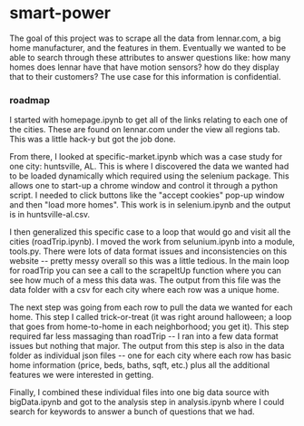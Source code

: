 # smart-power
 
The goal of this project was to scrape all the data from lennar.com, a big home manufacturer, and the features in them. Eventually we wanted to be able to search through these attributes to answer questions like: how many homes does lennar have that have motion sensors? how do they display that to their customers? The use case for this information is confidential.

### roadmap

I started with homepage.ipynb to get all of the links relating to each one of the cities. These are found on lennar.com under the view all regions tab. This was a little hack-y but got the job done.

From there, I looked at specific-market.ipynb which was a case study for one city: huntsville, AL. This is where I discovered the data we wanted had to be loaded dynamically which required using the selenium package. This allows one to start-up a chrome window and control it through a python script. I needed to click buttons like the "accept cookies" pop-up window and then "load more homes". This work is in selenium.ipynb and the output is in huntsville-al.csv.

I then generalized this specific case to a loop that would go and visit all the cities (roadTrip.ipynb). I moved the work from selunium.ipynb into a module, tools.py. There were lots of data format issues and inconsistencies on this website -- pretty messy overall so this was a little tedious. In the main loop for roadTrip you can see a call to the scrapeItUp function where you can see how much of a mess this data was. The output from this file was the data folder with a csv for each city where each row was a unique home.

The next step was going from each row to pull the data we wanted for each home. This step I called trick-or-treat (it was right around halloween; a loop that goes from home-to-home in each neighborhood; you get it). This step required far less massaging than roadTrip -- I ran into a few data format issues but nothing that major. The output from this step is also in the data folder as individual json files -- one for each city where each row has basic home information (price, beds, baths, sqft, etc.) plus all the additional features we were interested in getting.

Finally, I combined these individual files into one big data source with bigData.ipynb and got to the analysis step in analysis.ipynb where I could search for keywords to answer a bunch of questions that we had.